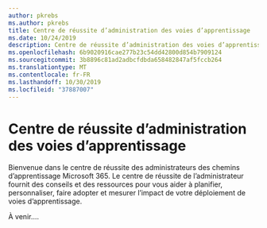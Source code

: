 ```yaml
---
author: pkrebs
ms.author: pkrebs
title: Centre de réussite d’administration des voies d’apprentissage
ms.date: 10/24/2019
description: Centre de réussite d’administration des voies d’apprentissage
ms.openlocfilehash: 6b9020916cae277b23c54dd42800d854b7909124
ms.sourcegitcommit: 3b8896c81ad2adbcfdbda658482847af5fccb264
ms.translationtype: MT
ms.contentlocale: fr-FR
ms.lasthandoff: 10/30/2019
ms.locfileid: "37887007"
---
```

# <a name="learning-pathways-admin-success-center"></a>Centre de réussite d’administration des voies d’apprentissage

Bienvenue dans le centre de réussite des administrateurs des chemins d’apprentissage Microsoft 365. Le centre de réussite de l’administrateur fournit des conseils et des ressources pour vous aider à planifier, personnaliser, faire adopter et mesurer l’impact de votre déploiement de voies d’apprentissage.

À venir....

